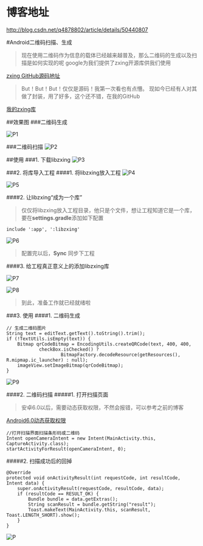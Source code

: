 # 博客地址

http://blog.csdn.net/q4878802/article/details/50440807


#Android二维码扫描、生成
> 现在使用二维码作为信息的载体已经越来越普及，那么二维码的生成以及扫描是如何实现的呢
> google为我们提供了zxing开源库供我们使用

[zxing GitHub源码地址](https://github.com/zxing/zxing)

> But！But！But！仅仅是源码！我第一次看也有点懵。
> 现如今已经有人对其做了封装，用了好多，这个还不错，在我的GitHub

[我的zxing库](https://github.com/kongqw/ZXingLib)

##效果图
###二维码生成

![P1](http://img.blog.csdn.net/20151231115131330)

###二维码扫描
![P2](http://img.blog.csdn.net/20151231115148954)

##使用
###1. 下载libzxing
![P3](http://img.blog.csdn.net/20151231115216041)

###2. 将库导入工程
####1. 将libzxing放入工程
![P4](http://img.blog.csdn.net/20151231115234867)

![P5](http://img.blog.csdn.net/20151231115251873)

####2. 让libzxing“成为一个库”
> 仅仅将libzxing放入工程目录，他只是个文件，想让工程知道它是一个库，要在**settings.gradle**添加如下配置

```
include ':app', ':libzxing'
```

![P6](http://img.blog.csdn.net/20151231115416045)

> 配置完以后，**Sync** 同步下工程


####3. 给工程真正意义上的添加libzxing库

![P7](http://img.blog.csdn.net/20151231115517567)

![P8](http://img.blog.csdn.net/20151231115533438)

> 到此，准备工作就已经就绪啦

###3. 使用
####1. 二维码生成

```
// 生成二维码图片
String text = editText.getText().toString().trim();
if (!TextUtils.isEmpty(text)) {
    Bitmap qrCodeBitmap = EncodingUtils.createQRCode(text, 400, 400,
            checkBox.isChecked() ?
                    BitmapFactory.decodeResource(getResources(), R.mipmap.ic_launcher) : null);
    imageView.setImageBitmap(qrCodeBitmap);
}
```

![P9](http://img.blog.csdn.net/20151231115615106)

####2. 二维码扫描
#####1. 打开扫描页面
> 安卓6.0以后，需要动态获取权限，不然会报错，可以参考之前的博客

[Android6.0动态获取权限](http://blog.csdn.net/q4878802/article/details/50419004)

```
//打开扫描界面扫描条形码或二维码
Intent openCameraIntent = new Intent(MainActivity.this, CaptureActivity.class);
startActivityForResult(openCameraIntent, 0);
```

#####2. 扫描成功后的回掉

```
@Override
protected void onActivityResult(int requestCode, int resultCode, Intent data) {
    super.onActivityResult(requestCode, resultCode, data);
    if (resultCode == RESULT_OK) {
        Bundle bundle = data.getExtras();
        String scanResult = bundle.getString("result");
        Toast.makeText(MainActivity.this, scanResult, Toast.LENGTH_SHORT).show();
    }
}
```

![P](http://img.blog.csdn.net/20151231115808552)
